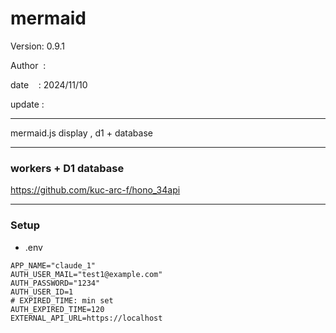 ﻿# mermaid

 Version: 0.9.1

 Author  :
 
 date    : 2024/11/10

 update :

***

mermaid.js display , d1 + database

***
### workers + D1 database

https://github.com/kuc-arc-f/hono_34api

***
### Setup
* .env

```
APP_NAME="claude_1"
AUTH_USER_MAIL="test1@example.com"
AUTH_PASSWORD="1234"
AUTH_USER_ID=1
# EXPIRED_TIME: min set
AUTH_EXPIRED_TIME=120
EXTERNAL_API_URL=https://localhost

```